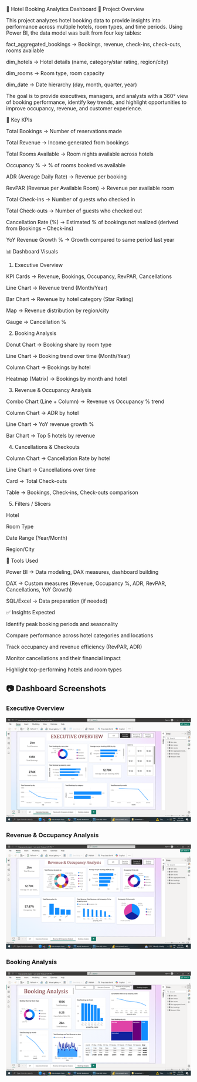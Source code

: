 🏨 Hotel Booking Analytics Dashboard
📌 Project Overview

This project analyzes hotel booking data to provide insights into performance across multiple hotels, room types, and time periods. Using Power BI, the data model was built from four key tables:

fact_aggregated_bookings → Bookings, revenue, check-ins, check-outs, rooms available

dim_hotels → Hotel details (name, category/star rating, region/city)

dim_rooms → Room type, room capacity

dim_date → Date hierarchy (day, month, quarter, year)

The goal is to provide executives, managers, and analysts with a 360° view of booking performance, identify key trends, and highlight opportunities to improve occupancy, revenue, and customer experience.

🎯 Key KPIs

Total Bookings → Number of reservations made

Total Revenue → Income generated from bookings

Total Rooms Available → Room nights available across hotels

Occupancy % → % of rooms booked vs available

ADR (Average Daily Rate) → Revenue per booking

RevPAR (Revenue per Available Room) → Revenue per available room

Total Check-ins → Number of guests who checked in

Total Check-outs → Number of guests who checked out

Cancellation Rate (%) → Estimated % of bookings not realized (derived from Bookings – Check-ins)

YoY Revenue Growth % → Growth compared to same period last year

📊 Dashboard Visuals
1. Executive Overview

KPI Cards → Revenue, Bookings, Occupancy, RevPAR, Cancellations

Line Chart → Revenue trend (Month/Year)

Bar Chart → Revenue by hotel category (Star Rating)

Map → Revenue distribution by region/city

Gauge → Cancellation %

2. Booking Analysis

Donut Chart → Booking share by room type

Line Chart → Booking trend over time (Month/Year)

Column Chart → Bookings by hotel

Heatmap (Matrix) → Bookings by month and hotel

3. Revenue & Occupancy Analysis

Combo Chart (Line + Column) → Revenue vs Occupancy % trend

Column Chart → ADR by hotel

Line Chart → YoY revenue growth %

Bar Chart → Top 5 hotels by revenue

4. Cancellations & Checkouts

Column Chart → Cancellation Rate by hotel

Line Chart → Cancellations over time

Card → Total Check-outs

Table → Bookings, Check-ins, Check-outs comparison

5. Filters / Slicers

Hotel

Room Type

Date Range (Year/Month)

Region/City

🚀 Tools Used

Power BI → Data modeling, DAX measures, dashboard building

DAX → Custom measures (Revenue, Occupancy %, ADR, RevPAR, Cancellations, YoY Growth)

SQL/Excel → Data preparation (if needed)

✅ Insights Expected

Identify peak booking periods and seasonality

Compare performance across hotel categories and locations

Track occupancy and revenue efficiency (RevPAR, ADR)

Monitor cancellations and their financial impact

Highlight top-performing hotels and room types


## 📷 Dashboard Screenshots
### Executive Overview
![Executive Overview](https://github.com/anushka-kave/Data-Analysis-Projects/blob/fc76f7b12ae6bd6739c96f4d5500ad8f3f400224/Power%20BI-Project/2025-09-23%20(2).png)

### Revenue & Occupancy Analysis
![Revenue & Occupancy Analysis](https://github.com/anushka-kave/Data-Analysis-Projects/blob/ca14180abe7d7dc5a4f9491df26c92dc6314bb78/Power%20BI-Project/2025-09-23.png)

### Booking Analysis
![Booking Analysis](https://github.com/anushka-kave/Data-Analysis-Projects/blob/dff5a09ff3573a542821167227142d25125ef1c4/Power%20BI-Project/2025-09-23%20(3).png)
